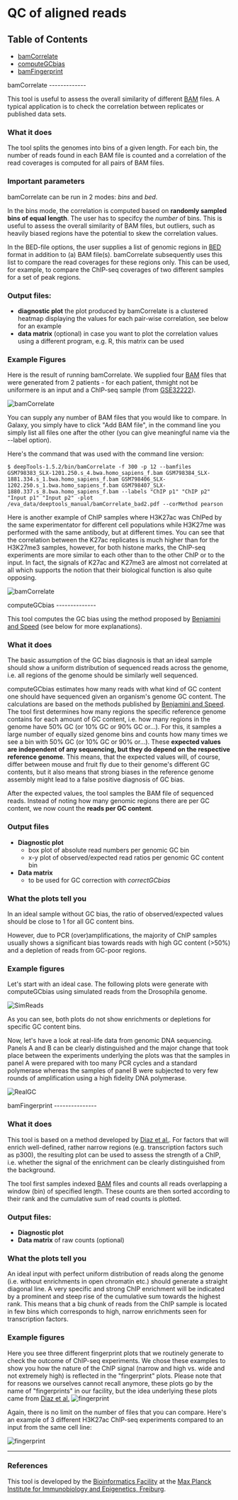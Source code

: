 QC of aligned reads
====================

## Table of Contents  
  * [bamCorrelate](#bamCorrelate)
  * [computeGCbias](#computeGCbias)
  * [bamFingerprint](#bamFingerprint)


<a name="bamCorrelate"/>
bamCorrelate
-------------


This tool is useful to assess the overall similarity of different [BAM][]
files. A typical application is to check the correlation between
replicates or published data sets.

### What it does
The tool splits the genomes into bins of a given length. For each bin,
the number of reads found in each BAM file is counted and a
correlation of the read coverages is computed for all pairs of BAM files.

### Important parameters
bamCorrelate can be run in 2 modes: _bins_ and _bed_.

In the bins mode, the correlation is computed based on __randomly sampled bins of equal length__. The user has to specifcy the _number_ of bins. This is useful to assess the overall similarity of BAM files,
but  outliers, such as heavily biased regions have the potential to skew the correlation values.

In the BED-file options, the user supplies a list of genomic regions in [BED][] format in addition to (a) BAM file(s). bamCorrelate subsequently uses this list to compare the read coverages for these regions only. This can be used, for example, to compare the ChIP-seq coverages of two different samples for a set of peak regions.

### Output files:
  - __diagnostic plot__ the plot produced by bamCorrelate is a clustered heatmap displaying the values for each pair-wise correlation, see below for an example
  - __data matrix__ (optional) in case you want to plot the correlation values using a different program, e.g. R, this matrix can be used

### Example Figures

Here is the result of running bamCorrelate. We supplied four [BAM][] files that were generated from 2 patients - for each patient, thmight not be
uniformere is an input and a ChIP-seq sample (from [GSE32222](http://www.ncbi.nlm.nih.gov/geo/query/acc.cgi?acc=GSE32222 "GEO series")).
  
![bamCorrelate](https://raw.github.com/fidelram/deepTools/master/examples/QC_bamCorrelate_humanSamples.png "bamCorrelate result")

You can supply any number of BAM files that you would like to compare. In Galaxy, you simply have to click "Add BAM file", in the command line you simply list all files one after the other (you can give meaningful name via the --label option).

Here's the command that was used with the command line version:

    $ deepTools-1.5.2/bin/bamCorrelate -f 300 -p 12 --bamfiles GSM798383_SLX-1201.250.s_4.bwa.homo_sapiens_f.bam GSM798384_SLX-1881.334.s_1.bwa.homo_sapiens_f.bam GSM798406_SLX-1202.250.s_1.bwa.homo_sapiens_f.bam GSM798407_SLX-1880.337.s_8.bwa.homo_sapiens_f.bam --labels "ChIP p1" "ChIP p2" "Input p1" "Input p2" -plot /eva_data/deeptools_manual/bamCorrelate_bad2.pdf --corMethod pearson
  

Here is another example of ChIP samples where H3K27ac was ChIPed by the same experimentator for different cell populations while H3K27me was performed with the same antibody, but at different times. You can see that the correlation between the K27ac replicates is much higher than for the H3K27me3 samples, however, for both histone marks, the ChIP-seq experiments are more similar to each other than to the other ChIP or to the input. In fact, the signals of K27ac and K27me3 are almost not correlated at all which supports the notion that their biological function is also quite opposing.

![bamCorrelate](https://raw.github.com/fidelram/deepTools/master/examples/QC_bamCorrelate_RoadmapData.png "bamCorrelate result")


<a name="computeGCbias"/>
computeGCbias
--------------

This tool computes the GC bias using the method proposed by [Benjamini
and Speed][] (see below for more explanations). 


### What it does
The basic assumption of the GC bias diagnosis is that an ideal sample should show a uniform distribution of sequenced reads across the genome, i.e. all regions of the genome should be similarly well sequenced.

computeGCbias estimates how many reads with what kind of GC content one
should have sequenced given an organism's genome GC content. The calculations are based on the methods published by [Benjamini and Speed][].
The tool first determines how many regions the specific reference genome contains for each amount of GC content,
i.e. how many regions in the genome have 50% GC (or 10% GC or 90%
GC or...).  For this, it samples a large number of equally sized genome bins
and counts how many times we see a bin with 50% GC (or 10% GC or 90%
or...). These __expected values are independent of any sequencing, but they do depend on the respective reference genome__.
This means, that the expected values will, of course, differ between mouse and fruit fly due to their genome's
different GC contents, but it also means that strong biases in the reference genome assembly might lead to a false positive diagnosis of GC bias.

After the expected values, the tool samples the BAM file of sequenced reads. Instead of noting how many genomic regions
there are per GC content, we now count the __reads per GC content__. 

### Output files

  + __Diagnostic plot__
      - box plot of absolute read numbers per genomic GC bin
      - x-y plot of observed/expected read ratios per genomic GC content bin
  + __Data matrix__
      - to be used for GC correction with _correctGCbias_
    
### What the plots tell you
In an ideal sample without GC bias, the ratio of observed/expected values
should be close to 1 for all GC content bins.

However, due to PCR (over)amplifications, the majority of ChIP samples usually shows a significant bias towards reads with high GC content (>50%) and a depletion of reads from GC-poor regions.

### Example figures
Let's start with an ideal case. The following plots were generate with computeGCbias using simulated reads from the Drosophila genome.

![SimReads](https://raw.github.com/fidelram/deepTools/master/examples/GC_bias_simulated_reads_2L.png "GC plot on simulated reads")

As you can see, both plots do not show enrichments or depletions for specific GC content bins.

Now, let's have a look at real-life data from genomic DNA sequencing. Panels A and B can be clearly distinguished and the major change that took place between the experiments underlying the plots was that the samples in panel A were prepared with too many PCR cycles and a standard polymerase whereas the samples of panel B were subjected to very few rounds of amplification using a high fidelity DNA polymerase.

![RealGC](https://raw.github.com/fidelram/deepTools/master/examples/QC_GCplots_input.png "real-life examples of GC biases")



<a name="bamFingerprint"/>
bamFingerprint
---------------

### What it does
This tool is based on a method developed by [Diaz et al.][].
For factors that will enrich well-defined, rather narrow regions (e.g. transcription factors such as p300), the resulting plot can be used to assess
the strength of a ChIP, i.e. whether the signal of the enrichment can be clearly distinguished from the background.

The tool first samples indexed [BAM][] files and counts all reads overlapping
a window (bin) of specified length. These counts are then sorted
according to their rank and the cumulative sum of read counts is
plotted.

###	Output files: 
  + __Diagnostic plot__
  + __Data matrix__ of raw counts (optional)

### What the plots tell you
An ideal input with perfect uniform distribution of reads
along the genome (i.e. without enrichments in open chromatin etc.)
should generate a straight diagonal line. A very specific and strong
ChIP enrichment will be indicated by a prominent and steep rise of the
cumulative sum towards the highest rank. This means that a big chunk
of reads from the ChIP sample is located in few bins which corresponds
to high, narrow enrichments seen for transcription factors.

### Example figures

Here you see three different fingerprint plots that we routinely generate to check the outcome of ChIP-seq experiments.
We chose these examples to show you how the nature of the ChIP signal (narrow and high vs. wide and not extremely high) is reflected in the "fingerprint" plots. Please note that for reasons we ourselves cannot recall anymore, these plots go by the name of "fingerprints" in our facility, but the idea underlying these plots came from [Diaz et al.][]
![fingerprint](https://raw.github.com/fidelram/deepTools/master/examples/QC_fingerprint.png "bamFingerprint outputs")

Again, there is no limit on the number of files that you can compare. Here's an example of 3 different H3K27ac ChIP-seq experiments compared to an input from the same cell line:

![fingerprint](https://raw.github.com/fidelram/deepTools/master/examples/QC_fingerprint02.png "bamFingerprint outputs")

-----------------------------------------------------------------------------------
[BAM]: https://docs.google.com/document/d/1Iv9QnuRYWCtV_UCi4xoXxEfmSZYQNyYJPNsFHnvv9C0/edit?usp=sharing "binary version of a SAM file; contains all information about aligned reads"
[BED]: https://docs.google.com/document/d/1Iv9QnuRYWCtV_UCi4xoXxEfmSZYQNyYJPNsFHnvv9C0/edit?usp=sharing "simple text file of genomic regions (chr, start, end)"
[SAM]: https://docs.google.com/document/d/1Iv9QnuRYWCtV_UCi4xoXxEfmSZYQNyYJPNsFHnvv9C0/edit?usp=sharing "text file containing all information about aligned reads"
[bigWig]: https://docs.google.com/document/d/1Iv9QnuRYWCtV_UCi4xoXxEfmSZYQNyYJPNsFHnvv9C0/edit?usp=sharing "binary version of a bedGraph file; contains genomic intervals and corresponding scores, e.g. average read numbers per 50 bp"
[bedGraph]: https://docs.google.com/document/d/1Iv9QnuRYWCtV_UCi4xoXxEfmSZYQNyYJPNsFHnvv9C0/edit?usp=sharing "text file that contains genomic intervals and corresponding scores, e.g. average read numbers per 50 bp"
[FASTQ]: https://docs.google.com/document/d/1Iv9QnuRYWCtV_UCi4xoXxEfmSZYQNyYJPNsFHnvv9C0/edit?usp=sharing "text file of raw reads (almost straight out of the sequencer)"
### References
[Benjamini and Speed]: http://nar.oxfordjournals.org/content/40/10/e72 "Nucleic Acids Research (2012)"
[Diaz et al.]: http://www.degruyter.com/view/j/sagmb.2012.11.issue-3/1544-6115.1750/1544-6115.1750.xml "Stat. Appl. Gen. Mol. Biol. (2012)"


This tool is developed by the [Bioinformatics Facility](http://www1.ie-freiburg.mpg.de/bioinformaticsfac) at the [Max Planck Institute for Immunobiology and Epigenetics, Freiburg](http://www1.ie-freiburg.mpg.de/).
